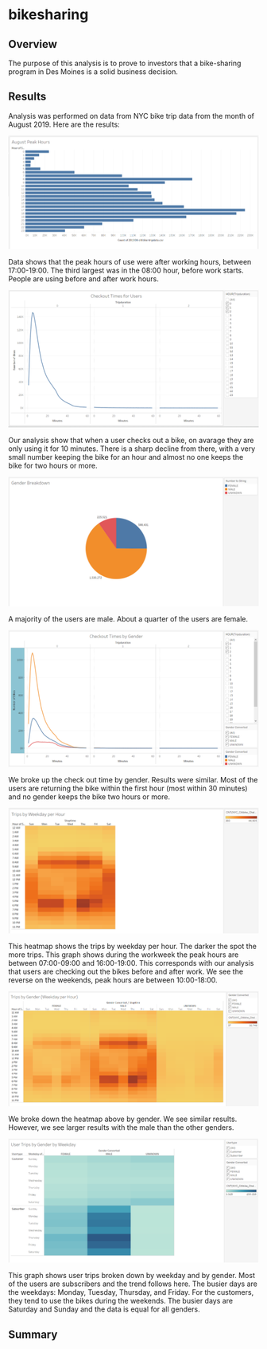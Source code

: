 # bikesharing

## Overview
The purpose of this analysis is to prove to investors that a bike-sharing program in Des Moines is a solid business decision.

## Results
Analysis was performed on data from NYC bike trip data from the month of August 2019. Here are the results:

![August Peak Hours](August_Peak_Hours.PNG)

Data shows that the peak hours of use were after working hours, between 17:00-19:00. The third largest was in the 08:00 hour, before work starts. People are using before and after work hours.

![Check Out Times for Users](Check_Out_Times_For_Users.PNG)

Our analysis show that when a user checks out a bike, on avarage they are only using it for 10 minutes. There is a sharp decline from there, with a very small number keeping the bike for an hour and almost no one keeps the bike for two hours or more.

![Gender Breakdown](Gender_Breakdown.PNG)

A majority of the users are male. About a quarter of the users are female.

![Checkout Times by Gender](Checkout_Times_by_Gender.PNG)

We broke up the check out time by gender. Results were similar. Most of the users are returning the bike within the first hour (most within 30 minutes) and no gender keeps the bike two hours or more. 

![Trips by Weekday per Hour](Trips_by_Weekday_per_Hour.PNG)

This heatmap shows the trips by weekday per hour. The darker the spot the more trips. This graph shows during the workweek the peak hours are between 07:00-09:00 and 16:00-19:00. This corresponds with our analysis that users are checking out the bikes before and after work. We see the reverse on the weekends, peak hours are between 10:00-18:00. 

![Trips by Gender (Weekday per Hour)](Trips_by_Gender_Weekday_per_hour.PNG)

We broke down the heatmap above by gender. We see similar results. However, we see larger results with the male than the other genders.

![User Trips by Gender by Weekday](User_Trips_by_Gender_by_Weekday.PNG)

This graph shows user trips broken down by weekday and by gender. Most of the users are subscribers and the trend follows here. The busier days are the weekdays: Monday, Tuesday, Thursday, and Friday. 
For the customers, they tend to use the bikes during the weekends. The busier days are Saturday and Sunday and the data is equal for all genders.

## Summary
